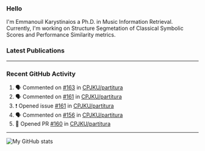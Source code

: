 ### Hello

I'm Emmanouil Karystinaios a Ph.D. in Music Information Retrieval.
Currently, I'm working on Structure Segmetation of Classical Symbolic Scores and Performance Similarity metrics.


### Latest Publications

<!-- BLOG-POST-LIST:START -->
<!-- BLOG-POST-LIST:END -->

---

### Recent GitHub Activity
  
<!--START_SECTION:activity-->
1. 🗣 Commented on [#163](https://github.com/CPJKU/partitura/issues/163) in [CPJKU/partitura](https://github.com/CPJKU/partitura)
2. 🗣 Commented on [#161](https://github.com/CPJKU/partitura/issues/161) in [CPJKU/partitura](https://github.com/CPJKU/partitura)
3. ❗️ Opened issue [#161](https://github.com/CPJKU/partitura/issues/161) in [CPJKU/partitura](https://github.com/CPJKU/partitura)
4. 🗣 Commented on [#156](https://github.com/CPJKU/partitura/issues/156) in [CPJKU/partitura](https://github.com/CPJKU/partitura)
5. 💪 Opened PR [#160](https://github.com/CPJKU/partitura/pull/160) in [CPJKU/partitura](https://github.com/CPJKU/partitura)
<!--END_SECTION:activity-->

---

![My GitHub stats](https://github-readme-stats.vercel.app/api?username=manoskary&show_icons=true&theme=radical)


<!--
**manoskary/manoskary** is a ✨ _special_ ✨ repository because its `README.md` (this file) appears on your GitHub profile.

Here are some ideas to get you started:

- 🔭 I’m currently working on ...
- 🌱 I’m currently learning ...
- 👯 I’m looking to collaborate on ...
- 🤔 I’m looking for help with ...
- 💬 Ask me about ...
- 📫 How to reach me: ...
- 😄 Pronouns: ...
- ⚡ Fun fact: ...
-->
